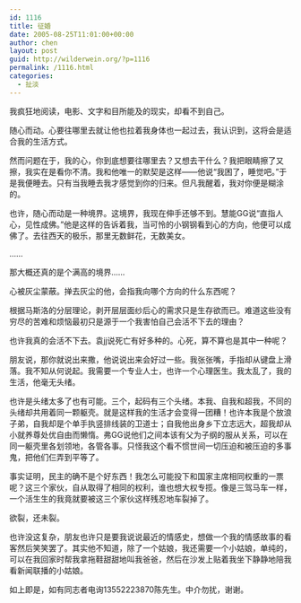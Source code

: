 ```yaml
---
id: 1116
title: 征婚
date: 2005-08-25T11:01:00+00:00
author: chen
layout: post
guid: http://wilderwein.org/?p=1116
permalink: /1116.html
categories:
  - 扯淡
---
```

我疯狂地阅读，电影、文字和目所能及的现实，却看不到自己。

随心而动。心要往哪里去就让他也拉着我身体也一起过去，我认识到，这将会是适合我的生活方式。

然而问题在于，我的心，你到底想要往哪里去？又想去干什么？我把眼睛擦了又擦，我实在是看你不清。我和他唯一的默契是这样——他说&#8220;我困了，睡觉吧。&#8221;于是我便睡去。只有当我睡去我才感觉到你的归来。但凡我醒着，我对你便是糊涂的。

也许，随心而动是一种境界。这境界，我现在伸手还够不到。慧能GG说&#8220;直指人心，见性成佛。&#8221;他是这样的告诉着我，当可怜的小钢钢看到心的方向，他便可以成佛了。去往西天的极乐，那里无数鲜花，无数美女。

&#8230;&#8230;

那大概还真的是个满高的境界&#8230;&#8230;

心被灰尘蒙蔽。掸去灰尘的他，会指我向哪个方向的什么东西呢？

根据马斯洛的分层理论，剥开层层面纱后心的需求只是生存欲而已。难道这些没有穷尽的苦难和烦恼最初只是源于一个我害怕自己会活不下去的理由？

也许我真的会活不下去。袁jj说死亡有好多种的。心死，算不算也是其中一种呢？

朋友说，那你就说出来撒，他说说出来会好过一些。我张张嘴，手指却从键盘上滑落。我不知从何说起。我需要一个专业人士，也许一个心理医生。我太乱了，我的生活，他毫无头绪。

也许是头绪太多了也有可能。三个，起码有三个头绪。本我、自我和超我，不同的头绪却共用着同一颗躯壳。就是这样我的生活才会变得一团糟！也许本我是个放浪子弟，自我却是个单手执竖排线装的卫道士；自我他出身乡下立志远大，超我却从小就养尊处优自由而懒惰。弗GG说他们之间本该有父为子纲的服从关系，可以在同一躯壳里各划领地，各管各事。只怪我这个看不惯世间一切压迫和被压迫的多事鬼，把他们仨弄到平等了。

事实证明，民主的确不是个好东西！我怎么可能投下和国家主席相同权重的一票呢？这三个家伙，自从取得了相同的权利，谁也想大权专揽。像是三驾马车一样，一个活生生的我竟就要被这三个家伙这样残忍地车裂掉了。

欲裂，还未裂。

也许没这复杂，朋友也许只是要我说说最近的情感史，想做一个我的情感故事的看客然后笑笑罢了。其实他不知道，除了一个姑娘，我还需要一个小姑娘，单纯的，可以在我回家时帮我拿拖鞋甜甜地叫我爸爸，然后在沙发上贴着我坐下静静地陪我看新闻联播的小姑娘。

如上即是，如有同志者电询13552223870陈先生。中介勿扰，谢谢。